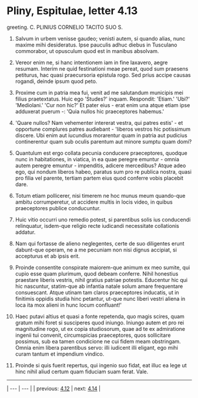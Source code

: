 # Pliny, Espitulae, letter 4.13

greeting. C. PLINIUS CORNELIO TACITO SUO S.



1. Salvum in urbem venisse gaudeo; venisti autem, si quando alias, nunc maxime mihi desideratus. Ipse pauculis adhuc diebus in Tusculano commorabor, ut opusculum quod est in manibus absolvam.



2. Vereor enim ne, si hanc intentionem iam in fine laxavero, aegre resumam. Interim ne quid festinationi meae pereat, quod sum praesens petiturus, hac quasi praecursoria epistula rogo. Sed prius accipe causas rogandi, deinde ipsum quod peto.



3. Proxime cum in patria mea fui, venit ad me salutandum municipis mei filius praetextatus. Huic ego 'Studes?' inquam. Respondit: 'Etiam.' 'Ubi?' 'Mediolani.' 'Cur non hic?' Et pater eius - erat enim una atque etiam ipse adduxerat puerum -: 'Quia nullos hic praeceptores habemus.'



4. 'Quare nullos? Nam vehementer intererat vestra, qui patres estis' - et opportune complures patres audiebant - 'liberos vestros hic potissimum discere. Ubi enim aut iucundius morarentur quam in patria aut pudicius continerentur quam sub oculis parentum aut minore sumptu quam domi?



5. Quantulum est ergo collata pecunia conducere praeceptores, quodque nunc in habitationes, in viatica, in ea quae peregre emuntur - omnia autem peregre emuntur - impenditis, adicere mercedibus? Atque adeo ego, qui nondum liberos habeo, paratus sum pro re publica nostra, quasi pro filia vel parente, tertiam partem eius quod conferre vobis placebit dare.



6. Totum etiam pollicerer, nisi timerem ne hoc munus meum quando-que ambitu corrumperetur, ut accidere multis in locis video, in quibus praeceptores publice conducuntur.



7. Huic vitio occurri uno remedio potest, si parentibus solis ius conducendi relinquatur, isdem-que religio recte iudicandi necessitate collationis addatur.



8. Nam qui fortasse de alieno neglegentes, certe de suo diligentes erunt dabunt-que operam, ne a me pecuniam non nisi dignus accipiat, si accepturus et ab ipsis erit.



9. Proinde consentite conspirate maiorem-que animum ex meo sumite, qui cupio esse quam plurimum, quod debeam conferre. Nihil honestius praestare liberis vestris, nihil gratius patriae potestis. Educentur hic qui hic nascuntur, statim-que ab infantia natale solum amare frequentare consuescant. Atque utinam tam claros praeceptores inducatis, ut in finitimis oppidis studia hinc petantur, ut-que nunc liberi vestri aliena in loca ita mox alieni in hunc locum confluant!'



10. Haec putavi altius et quasi a fonte repetenda, quo magis scires, quam gratum mihi foret si susciperes quod iniungo. Iniungo autem et pro rei magnitudine rogo, ut ex copia studiosorum, quae ad te ex admiratione ingenii tui convenit, circumspicias praeceptores, quos sollicitare possimus, sub ea tamen condicione ne cui fidem meam obstringam. Omnia enim libera parentibus servo: illi iudicent illi eligant, ego mihi curam tantum et impendium vindico.



11. Proinde si quis fuerit repertus, qui ingenio suo fidat, eat illuc ea lege ut hinc nihil aliud certum quam fiduciam suam ferat. Vale.



---

| --- | --- |
| previous: [4.12](../4.12/) | next: [4.14](../4.14/) |